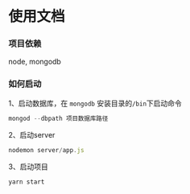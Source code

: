 # 使用文档

###  项目依赖

node, mongodb

### 如何启动

1、启动数据库，在 `mongodb` 安装目录的`/bin`下启动命令

```javascript
mongod --dbpath 项目数据库路径
```

2、启动server	

```javascript
nodemon server/app.js
```

3、启动项目

```javascript
yarn start	
```





